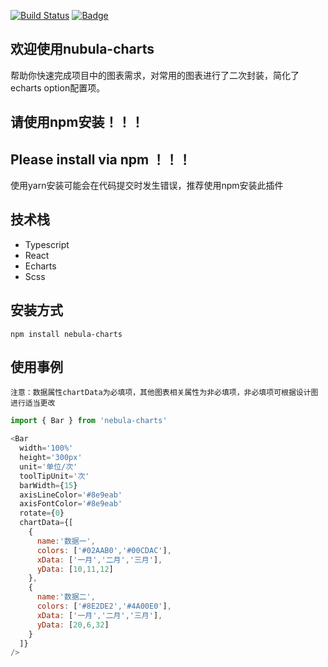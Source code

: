 
[![Build Status](https://travis-ci.com/joeweegun/nebula-charts.svg?branch=main)](https://travis-ci.com/joeweegun/nebula-charts)
[![Badge](https://img.shields.io/badge/link-996.icu-%23FF4D5B.svg?style=flat-square)](https://996.icu/#/zh_CN)
##  欢迎使用nubula-charts
帮助你快速完成项目中的图表需求，对常用的图表进行了二次封装，简化了echarts option配置项。

## 请使用npm安装！！！
## Please install via npm ！！！
使用yarn安装可能会在代码提交时发生错误，推荐使用npm安装此插件


## 技术栈

* Typescript
* React
* Echarts
* Scss

## 安装方式
```
npm install nebula-charts

```

## 使用事例

```
注意：数据属性chartData为必填项，其他图表相关属性为非必填项，非必填项可根据设计图进行适当更改

```

```javascript
import { Bar } from 'nebula-charts'

<Bar 
  width='100%'
  height='300px'
  unit='单位/次'
  toolTipUnit='次'
  barWidth={15}
  axisLineColor='#8e9eab'
  axisFontColor='#8e9eab'
  rotate={0}
  chartData={[
    {
      name:'数据一',
      colors: ['#02AAB0','#00CDAC'],
      xData: ['一月','二月','三月'],
      yData: [10,11,12]
    },
    {
      name:'数据二',
      colors: ['#8E2DE2','#4A00E0'],
      xData: ['一月','二月','三月'],
      yData: [20,6,32]
    }
  ]}
/>

```